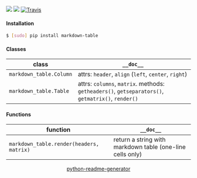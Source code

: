 <!--
https://pypi.org/project/readme-generator/
https://pypi.org/project/python-readme-generator/
-->

[![](https://img.shields.io/pypi/pyversions/markdown-table.svg?longCache=True)](https://pypi.org/project/markdown-table/)
[![](https://img.shields.io/pypi/v/markdown-table.svg?maxAge=3600)](https://pypi.org/project/markdown-table/)
[![Travis](https://api.travis-ci.org/looking-for-a-job/markdown-table.py.svg?branch=master)](https://travis-ci.org/looking-for-a-job/markdown-table.py/)

#### Installation
```bash
$ [sudo] pip install markdown-table
```

#### Classes
class|`__doc__`
-|-
`markdown_table.Column` |attrs: `header`, `align` (`left`, `center`, `right`)
`markdown_table.Table` |attrs: `columns`, `matrix`. methods: `getheaders()`, `getseparators()`, `getmatrix()`, `render()`

#### Functions
function|`__doc__`
-|-
`markdown_table.render(headers, matrix)` |return a string with markdown table (one-line cells only)

<p align="center">
    <a href="https://pypi.org/project/python-readme-generator/">python-readme-generator</a>
</p>